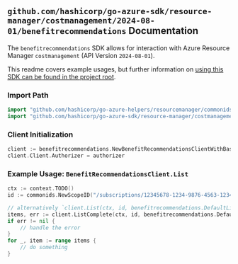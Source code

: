 
## `github.com/hashicorp/go-azure-sdk/resource-manager/costmanagement/2024-08-01/benefitrecommendations` Documentation

The `benefitrecommendations` SDK allows for interaction with Azure Resource Manager `costmanagement` (API Version `2024-08-01`).

This readme covers example usages, but further information on [using this SDK can be found in the project root](https://github.com/hashicorp/go-azure-sdk/tree/main/docs).

### Import Path

```go
import "github.com/hashicorp/go-azure-helpers/resourcemanager/commonids"
import "github.com/hashicorp/go-azure-sdk/resource-manager/costmanagement/2024-08-01/benefitrecommendations"
```


### Client Initialization

```go
client := benefitrecommendations.NewBenefitRecommendationsClientWithBaseURI("https://management.azure.com")
client.Client.Authorizer = authorizer
```


### Example Usage: `BenefitRecommendationsClient.List`

```go
ctx := context.TODO()
id := commonids.NewScopeID("/subscriptions/12345678-1234-9876-4563-123456789012/resourceGroups/some-resource-group")

// alternatively `client.List(ctx, id, benefitrecommendations.DefaultListOperationOptions())` can be used to do batched pagination
items, err := client.ListComplete(ctx, id, benefitrecommendations.DefaultListOperationOptions())
if err != nil {
	// handle the error
}
for _, item := range items {
	// do something
}
```
